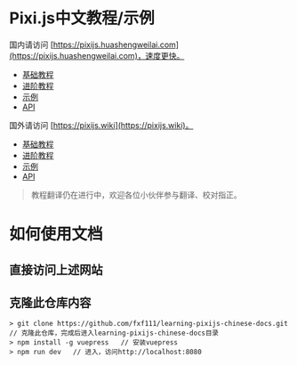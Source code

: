 
# Pixi.js中文教程/示例

国内请访问 [https://pixijs.huashengweilai.com](https://pixijs.huashengweilai.com)，速度更快。

- [基础教程](https://pixijs.huashengweilai.com/guide/start/1.introduction.html)
- [进阶教程](https://pixijs.huashengweilai.com/guide/parallax-scroller/part-1.html)
- [示例](https://pixijs.huashengweilai.com/pages/example/container.html)
- [API](http://b.aitrade.ga/pixi.js-cn/)
  
国外请访问 [https://pixijs.wiki](https://pixijs.wiki)。

- [基础教程](https://pixijs.wiki/guide/start/1.introduction.html)
- [进阶教程](https://pixijs.wiki/guide/parallax-scroller/part-1.html)
- [示例](https://pixijs.wiki/pages/example/container.html)
- [API](http://b.aitrade.ga/pixi.js-cn/)


> 教程翻译仍在进行中，欢迎各位小伙伴参与翻译、校对指正。


# 如何使用文档

## 直接访问上述网站

## 克隆此仓库内容

```
> git clone https://github.com/fxf111/learning-pixijs-chinese-docs.git    // 克隆此仓库，完成后进入learning-pixijs-chinese-docs目录
> npm install -g vuepress   // 安装vuepress
> npm run dev   // 进入，访问http://localhost:8080

```
